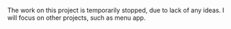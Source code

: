 The work on this project is temporarily stopped, due to lack of any ideas.
I will focus on other projects, such as menu app.